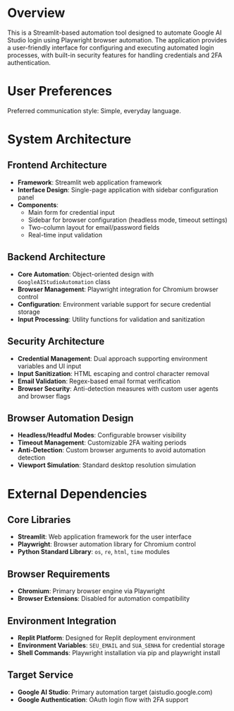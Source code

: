 # Overview

This is a Streamlit-based automation tool designed to automate Google AI Studio login using Playwright browser automation. The application provides a user-friendly interface for configuring and executing automated login processes, with built-in security features for handling credentials and 2FA authentication.

# User Preferences

Preferred communication style: Simple, everyday language.

# System Architecture

## Frontend Architecture
- **Framework**: Streamlit web application framework
- **Interface Design**: Single-page application with sidebar configuration panel
- **Components**: 
  - Main form for credential input
  - Sidebar for browser configuration (headless mode, timeout settings)
  - Two-column layout for email/password fields
  - Real-time input validation

## Backend Architecture
- **Core Automation**: Object-oriented design with `GoogleAIStudioAutomation` class
- **Browser Management**: Playwright integration for Chromium browser control
- **Configuration**: Environment variable support for secure credential storage
- **Input Processing**: Utility functions for validation and sanitization

## Security Architecture
- **Credential Management**: Dual approach supporting environment variables and UI input
- **Input Sanitization**: HTML escaping and control character removal
- **Email Validation**: Regex-based email format verification
- **Browser Security**: Anti-detection measures with custom user agents and browser flags

## Browser Automation Design
- **Headless/Headful Modes**: Configurable browser visibility
- **Timeout Management**: Customizable 2FA waiting periods
- **Anti-Detection**: Custom browser arguments to avoid automation detection
- **Viewport Simulation**: Standard desktop resolution simulation

# External Dependencies

## Core Libraries
- **Streamlit**: Web application framework for the user interface
- **Playwright**: Browser automation library for Chromium control
- **Python Standard Library**: `os`, `re`, `html`, `time` modules

## Browser Requirements
- **Chromium**: Primary browser engine via Playwright
- **Browser Extensions**: Disabled for automation compatibility

## Environment Integration
- **Replit Platform**: Designed for Replit deployment environment
- **Environment Variables**: `SEU_EMAIL` and `SUA_SENHA` for credential storage
- **Shell Commands**: Playwright installation via pip and playwright install

## Target Service
- **Google AI Studio**: Primary automation target (aistudio.google.com)
- **Google Authentication**: OAuth login flow with 2FA support